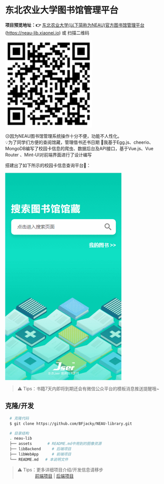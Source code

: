 # 东北农业大学图书馆管理平台

**项目预览地址：&#x1F449;**  [东北农业大学(以下简称为NEAU)官方图书馆管理平台](https://neau-lib.xiaonei.io)(https://neau-lib.xiaonei.io) 或 扫描二维码

![二维码](assets/yvlan.png)

&#x1F625;因为NEAU图书馆管理系统操作十分不便，功能不人性化。  
&#x1F4A1;为了同学们方便的查阅馆藏，管理借书还书日期 
&#x1F4AA;我基于Egg.js、cheerio、MongoDB编写了校园卡信息的爬虫、数据后台及API接口，基于Vue.js、Vue Router 、Mint-UI对前端界面进行了设计编写

搭建出了如下所示的校园卡信息查询平台&#x1F308;：

![预览](assets/neau-lib.gif)

> &#x26A0; Tips：书籍7天内即将到期还会有微信公众平台的模板消息推送提醒哦~

## 克隆/开发

```bash
  # 克隆代码
  $ git clone https://github.com/BFjacky/NEAU-library.git
```

```bash
  # 目录结构
  . neau-lib
  ├── assets       # README.md中用到的图像资源
  ├── libBackend     # 后端项目
  ├── libWebApp      # 前端项目
  └── README.md   # 本说明文件
```


> &#x26A0; Tips：更多详细项目介绍/开发信息请移步  
  　　　　[前端项目](https://github.com/BFjacky/NEAU-library/tree/master/libWebApp) | [后端项目](https://github.com/BFjacky/NEAU-library/tree/master/libBackend)
